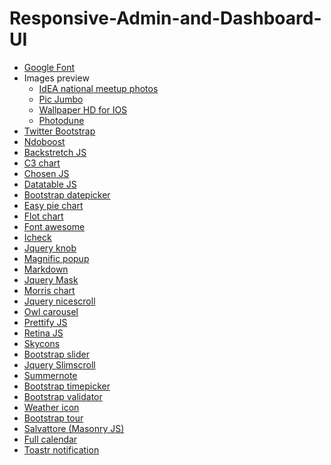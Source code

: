 # Responsive-Admin-and-Dashboard-UI

<ul>
            <li><a href="http://fonts.googleapis.com/css?family=Lato:100,200,300,400,500,600,700">Google Font</a></li>
            <li>Images preview
                <ul>
                <li><a href="http://www.flickr.com/photos/ideameetup2013">IdEA national meetup photos</a></li>
                <li><a href="http://picjumbo.com/">Pic Jumbo</a></li>
                <li><a href="http://girlsapp4.us/">Wallpaper HD for IOS</a></li>
                <li><a href="http://photodune.net/">Photodune</a></li>
                </ul>
            </li>
            <li><a href="http://getbootstrap.com/">Twitter Bootstrap</a></li>
            <li><a href="http://ndoboost.com/">Ndoboost</a></li>
            <li><a href="http://srobbin.com/jquery-plugins/backstretch/">Backstretch JS</a></li>
            <li><a href="http://c3js.org/">C3 chart</a></li>
            <li><a href="http://harvesthq.github.io/chosen/">Chosen JS</a></li>
            <li><a href="https://datatables.net/">Datatable JS</a></li>
            <li><a href="http://www.eyecon.ro/bootstrap-datepicker/">Bootstrap datepicker</a></li>
            <li><a href="http://rendro.github.io/easy-pie-chart/">Easy pie chart</a></li>
            <li><a href="http://www.flotcharts.org/">Flot chart</a></li>
            <li><a href="http://fontawesome.io/">Font awesome</a></li>
            <li><a href="http://fronteed.com/iCheck/">Icheck</a></li>
            <li><a href="http://anthonyterrien.com/knob/">Jquery knob</a></li>
            <li><a href="http://dimsemenov.com/plugins/magnific-popup/">Magnific popup</a></li>
            <li><a href="http://toopay.github.io/bootstrap-markdown/">Markdown</a></li>
            <li><a href="http://igorescobar.github.io/jQuery-Mask-Plugin/">Jquery Mask</a></li>
            <li><a href="http://www.oesmith.co.uk/morris.js/">Morris chart</a></li>
            <li><a href="http://areaaperta.com/nicescroll/">Jquery nicescroll</a></li>
            <li><a href="http://owlgraphic.com/owlcarousel/">Owl carousel</a></li>
            <li><a href="https://code.google.com/p/google-code-prettify/">Prettify JS</a></li>
            <li><a href="http://imulus.github.io/retinajs/">Retina JS</a></li>
            <li><a href="http://darkskyapp.github.io/skycons/">Skycons</a></li>
            <li><a href="http://www.eyecon.ro/bootstrap-slider/">Bootstrap slider</a></li>
            <li><a href="http://rocha.la/jQuery-slimScroll">Jquery Slimscroll</a></li>
            <li><a href="https://github.com/HackerWins/summernote">Summernote</a></li>
            <li><a href="http://jdewit.github.io/bootstrap-timepicker/">Bootstrap timepicker</a></li>
            <li><a href="https://github.com/nghuuphuoc/bootstrapvalidator">Bootstrap validator</a></li>
            <li><a href="http://erikflowers.github.io/weather-icons/">Weather icon</a></li>
            <li><a href="http://bootstraptour.com/">Bootstrap tour</a></li>
            <li><a href="http://salvattore.com/">Salvattore (Masonry JS)</a></li>
            <li><a href="http://arshaw.com/fullcalendar/">Full calendar</a></li>
            <li><a href="https://github.com/CodeSeven/toastr">Toastr notification</a></li>
        </ul>
